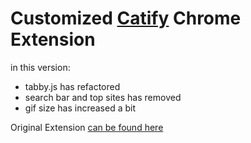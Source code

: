 # Customized [Catify](https://chrome.google.com/webstore/detail/catify-cute-cat-in-new-ta/pmjcfdncnnnjddcfljhhmllmbkkgbhea?hl=en) Chrome Extension

in this version:

- tabby.js has refactored
- search bar and top sites has removed
- gif size has increased a bit

Original Extension [can be found here](https://chrome.google.com/webstore/detail/catify-cute-cat-in-new-ta/pmjcfdncnnnjddcfljhhmllmbkkgbhea?hl=en)
